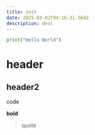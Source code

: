 ```yaml
---
title: init
date: 2025-03-02T04:16:31.564Z
description: desc
---
```

```python
print("Hello World")
```

# header

## header2

code

**bold**

> quote
